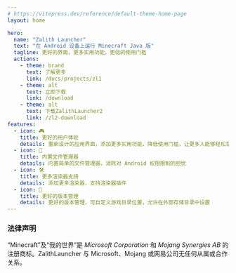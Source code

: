 ```yaml
---
# https://vitepress.dev/reference/default-theme-home-page
layout: home

hero:
  name: "Zalith Launcher"
  text: "在 Android 设备上运行 Minecraft Java 版"
  tagline: 更好的界面，更多实用功能，更低的使用门槛
  actions:
    - theme: brand
      text: 了解更多
      link: /docs/projects/zl1
    - theme: alt
      text: 立即下载
      link: /download
    - theme: alt
      text: 下载ZalithLauncher2
      link: /zl2-download
features:
  - icon: 🎮
    title: 更好的用户体验
    details: 重新设计的应用界面，添加更多实用功能，降低使用门槛，让更多人能够轻松享受 Minecraft
  - icon: 📁
    title: 内置文件管理器
    details: 内置简单的文件管理器，消除对 Android 权限限制的担忧
  - icon: 🛠️
    title: 更多渲染器支持
    details: 添加更多渲染器，支持渲染器插件
  - icon: 🔄
    title: 更好的版本管理
    details: 更好的版本管理，可自定义游戏目录位置，允许在外部存储目录中设置
---
```


### 法律声明
“Minecraft”及“我的世界”是 _Microsoft Corporation_ 和 _Mojang Synergies AB_ 的注册商标。ZalithLauncher 与 Microsoft、Mojang 或网易公司无任何从属或合作关系。
